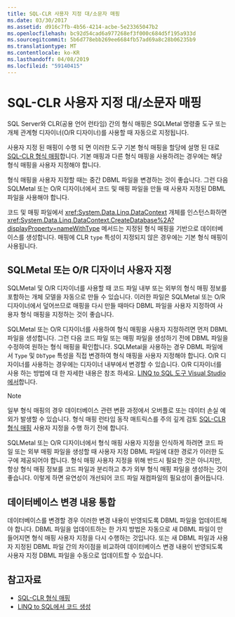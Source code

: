 ```yaml
---
title: SQL-CLR 사용자 지정 대/소문자 매핑
ms.date: 03/30/2017
ms.assetid: d916c7fb-4b56-4214-acbe-5e23365047b2
ms.openlocfilehash: bc92d54cad6a977268ef3f000c684d5f195a933d
ms.sourcegitcommit: 5b6d778ebb269ee6684fb57ad69a8c28b06235b9
ms.translationtype: MT
ms.contentlocale: ko-KR
ms.lasthandoff: 04/08/2019
ms.locfileid: "59140415"
---
```

# <a name="sql-clr-custom-type-mappings"></a>SQL-CLR 사용자 지정 대/소문자 매핑
SQL Server와 CLR(공용 언어 런타임) 간의 형식 매핑은 SQLMetal 명령줄 도구 또는 개체 관계형 디자이너(O/R 디자이너)를 사용할 때 자동으로 지정됩니다.  
  
 사용자 지정 된 매핑이 수행 되 면 이러한 도구 기본 형식 매핑을 할당에 설명 된 대로 [SQL-CLR 형식 매핑](../../../../../../docs/framework/data/adonet/sql/linq/sql-clr-type-mapping.md)합니다. 기본 매핑과 다른 형식 매핑을 사용하려는 경우에는 해당 형식 매핑을 사용자 지정해야 합니다.  
  
 형식 매핑을 사용자 지정할 때는 중간 DBML 파일을 변경하는 것이 좋습니다. 그런 다음 SQLMetal 또는 O/R 디자이너에서 코드 및 매핑 파일을 만들 때 사용자 지정된 DBML 파일을 사용해야 합니다.  
  
 코드 및 매핑 파일에서 <xref:System.Data.Linq.DataContext> 개체를 인스턴스화하면 <xref:System.Data.Linq.DataContext.CreateDatabase%2A?displayProperty=nameWithType> 메서드는 지정된 형식 매핑을 기반으로 데이터베이스를 생성합니다. 매핑에 CLR `type` 특성이 지정되지 않은 경우에는 기본 형식 매핑이 사용됩니다.  
  
## <a name="customization-with-sqlmetal-or-or-designer"></a>SQLMetal 또는 O/R 디자이너 사용자 지정  
 SQLMetal 및 O/R 디자이너를 사용할 때 코드 파일 내부 또는 외부의 형식 매핑 정보를 포함하는 개체 모델을 자동으로 만들 수 있습니다. 이러한 파일은 SQLMetal 또는 O/R 디자이너에서 덮어쓰므로 매핑을 다시 만들 때마다 DBML 파일을 사용자 지정하여 사용자 형식 매핑을 지정하는 것이 좋습니다.  
  
 SQLMetal 또는 O/R 디자이너를 사용하여 형식 매핑을 사용자 지정하려면 먼저 DBML 파일을 생성합니다. 그런 다음 코드 파일 또는 매핑 파일을 생성하기 전에 DBML 파일을 수정하여 원하는 형식 매핑을 확인합니다. SQLMetal을 사용하는 경우 DBML 파일에서 `Type` 및 `DbType` 특성을 직접 변경하여 형식 매핑을 사용자 지정해야 합니다. O/R 디자이너를 사용하는 경우에는 디자이너 내부에서 변경할 수 있습니다. O/R 디자이너를 사용 하는 방법에 대 한 자세한 내용은 참조 하세요. [LINQ to SQL 도구 Visual Studio에서](/visualstudio/data-tools/linq-to-sql-tools-in-visual-studio2)합니다.  
  
> [!NOTE]
>  일부 형식 매핑의 경우 데이터베이스 관련 변환 과정에서 오버플로 또는 데이터 손실 예외가 발생할 수 있습니다. 형식 매핑 런타임 동작 매트릭스를 주의 깊게 검토 [SQL-CLR 형식 매핑](../../../../../../docs/framework/data/adonet/sql/linq/sql-clr-type-mapping.md) 사용자 지정을 수행 하기 전에 합니다.  
  
 SQLMetal 또는 O/R 디자이너에서 형식 매핑 사용자 지정을 인식하게 하려면 코드 파일 또는 외부 매핑 파일을 생성할 때 사용자 지정 DBML 파일에 대한 경로가 이러한 도구에 제공되어야 합니다. 형식 매핑 사용자 지정을 위해 반드시 필요한 것은 아니지만, 항상 형식 매핑 정보를 코드 파일과 분리하고 추가 외부 형식 매핑 파일을 생성하는 것이 좋습니다. 이렇게 하면 유연성이 개선되어 코드 파일 재컴파일의 필요성이 줄어듭니다.  
  
## <a name="incorporating-database-changes"></a>데이터베이스 변경 내용 통합  
 데이터베이스를 변경할 경우 이러한 변경 내용이 반영되도록 DBML 파일을 업데이트해야 합니다. DBML 파일을 업데이트하는 한 가지 방법은 자동으로 새 DBML 파일이 만들어지면 형식 매핑 사용자 지정을 다시 수행하는 것입니다. 또는 새 DBML 파일과 사용자 지정된 DBML 파일 간의 차이점을 비교하여 데이터베이스 변경 내용이 반영되도록 사용자 지정 DBML 파일을 수동으로 업데이트할 수 있습니다.  
  
## <a name="see-also"></a>참고자료

- [SQL-CLR 형식 매핑](../../../../../../docs/framework/data/adonet/sql/linq/sql-clr-type-mapping.md)
- [LINQ to SQL에서 코드 생성](../../../../../../docs/framework/data/adonet/sql/linq/code-generation-in-linq-to-sql.md)

